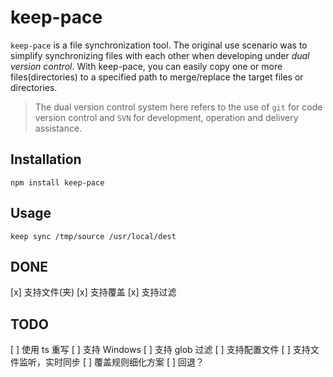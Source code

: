 # keep-pace

`keep-pace` is a file synchronization tool. The original use scenario was to simplify synchronizing files with each other when developing under *dual version control*. With keep-pace, you can easily copy one or more files(directories) to a specified path to merge/replace the target files or directories.

> The dual version control system here refers to the use of `git` for code version control and `SVN` for development, operation and delivery assistance.

## Installation

~~~shell
npm install keep-pace
~~~

## Usage

~~~shell
keep sync /tmp/source /usr/local/dest
~~~

## DONE

[x] 支持文件(夹)
[x] 支持覆盖
[x] 支持过滤

## TODO

[ ] 使用 ts 重写
[ ] 支持 Windows
[ ] 支持 glob 过滤
[ ] 支持配置文件
[ ] 支持文件监听，实时同步
[ ] 覆盖规则细化方案
[ ] 回退？
